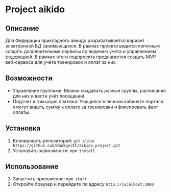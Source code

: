 # Project aikido
## Описание

Для Федерации прикладного айкидо разрабатывается вариант электронной БД занимающихся. В рамках проекта видится логичным создать дополнительные сервисы по ведению учёта и управлением федерацией. В рамках этого подпроекта предлагается создать MVP веб-сервиса для учёта тренировок и оплат за них.

## Возможности

- Управление группами: Можно создавать разные группы, расписания для них и вести учёт посещений.
- Подсчет и фиксация платежа: Учащиеся в личном кабинете портала смогут видеть сумму к оплате за тренировки и фиксировать факт оплаты.

## Установка

1. Клонировать репозиторий: `git clone https://github.com/Hau5gei5t/aikido_project.git`
2. Установить зависимости: `npm install`

## Использование

1. Запустить приложение: `npm start`
2. Откройте браузер и перейдите по адресу `http://localhost:3000`